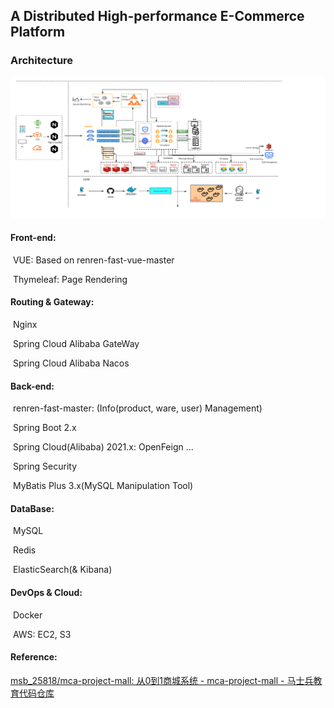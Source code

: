 ## A Distributed High-performance E-Commerce Platform

### Architecture

![E-MALL Architecture](./images/architecture.png)

#### Front-end:

​	 VUE: Based on renren-fast-vue-master

​	Thymeleaf: Page Rendering

#### Routing & Gateway:

​	Nginx

​	Spring Cloud Alibaba GateWay

​	Spring Cloud Alibaba Nacos

#### Back-end:

​	renren-fast-master: (Info(product, ware, user) Management)

​	Spring Boot 2.x

​	Spring Cloud(Alibaba) 2021.x: OpenFeign ...

​	Spring Security

​	MyBatis Plus 3.x(MySQL Manipulation Tool)

#### DataBase:

​	MySQL

​	Redis

​	ElasticSearch(& Kibana)

#### DevOps & Cloud:

​	Docker

​	AWS: EC2, S3      



#### Reference:

[msb_25818/mca-project-mall: 从0到1商城系统 - mca-project-mall - 马士兵教育代码仓库](https://git.mashibing.com/msb_25818/mca-project-mall/src/branch/master)



